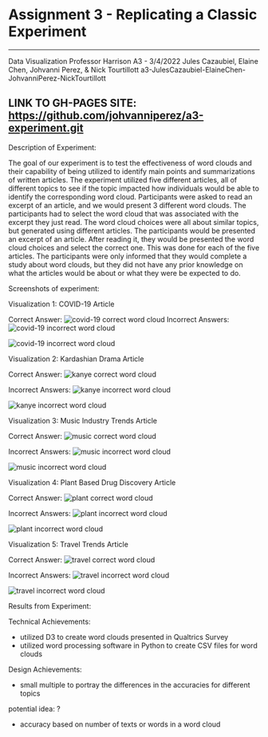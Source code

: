 Assignment 3 - Replicating a Classic Experiment  
===
---
Data Visualization 
Professor Harrison
A3 - 3/4/2022
Jules Cazaubiel, Elaine Chen, Johvanni Perez, & Nick Tourtillott
a3-JulesCazaubiel-ElaineChen-JohvanniPerez-NickTourtillott

LINK TO GH-PAGES SITE: https://github.com/johvanniperez/a3-experiment.git
---

Description of Experiment:

The goal of our experiment is to test the effectiveness of word clouds and their capability of being utilized to identify main points and summarizations of written articles. The experiment utilized five different articles, all of different topics to see if the topic impacted how individuals would be able to identify the corresponding word cloud. Participants were asked to read an excerpt of an article, and we would present 3 different word clouds. The participants had to select the word cloud that was associated with the excerpt they just read. The word cloud choices were all about similar topics, but generated using different articles. The participants would be presented an excerpt of an article. After reading it, they would be presented the word cloud choices and select the correct one. This was done for each of the five articles. The participants were only informed that they would complete a study about word clouds, but they did not have any prior knowledge on what the articles would be about or what they were be expected to do. 

Screenshots of experiment:

Visualization 1: COVID-19 Article

Correct Answer:
![covid-19 correct word cloud](DataVizProj3/covid_a_processed.PNG)
Incorrect Answers:
![covid-19 incorrect word cloud](DataVizProj3/covid_b_processed.PNG)

![covid-19 incorrect word cloud](DataVizProj3/covid_c_processed.PNG)

Visualization 2: Kardashian Drama Article

Correct Answer:
![kanye correct word cloud](DataVizProj3/kanye_c_processed_wc.PNG)

Incorrect Answers:
![kanye incorrect word cloud](DataVizProj3/kanye_a_processed.PNG)

![kanye incorrect word cloud](DataVizProj3/kanye_b_processed.PNG)

Visualization 3: Music Industry Trends Article

Correct Answer:
![music correct word cloud](DataVizProj3/music_a_processed.PNG)

Incorrect Answers:
![music incorrect word cloud](DataVizProj3/music_b_processed.PNG)

![music incorrect word cloud](DataVizProj3/music_c_processed.PNG)

Visualization 4: Plant Based Drug Discovery Article

Correct Answer:
![plant correct word cloud](DataVizProj3/plant_c_processed.PNG)


Incorrect Answers:
![plant incorrect word cloud](DataVizProj3/plant_a_processed.PNG)

![plant incorrect word cloud](DataVizProj3/plant_b_processed.PNG)


Visualization 5: Travel Trends Article

Correct Answer:
![travel correct word cloud](DataVizProj3/travel_b_processed.PNG)

Incorrect Answers:
![travel incorrect word cloud](DataVizProj3/travel_a_processed.PNG)

![travel incorrect word cloud](DataVizProj3/travel_c_processed.PNG)

Results from Experiment:


Technical Achievements: 
- utilized D3 to create word clouds presented in Qualtrics Survey
- utilized word processing software in Python to create CSV files for word clouds 

Design Achievements: 
- small multiple to portray the differences in the accuracies for different topics

potential idea: ? 
- accuracy based on number of texts or words in a word cloud